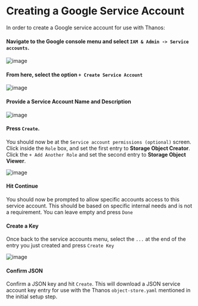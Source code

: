 Creating a Google Service Account
=================================

In order to create a Google service account for use with Thanos:

#### Navigate to the Google console menu and select `IAM & Admin -> Service accounts`.

![image](https://user-images.githubusercontent.com/334480/66667677-95094780-ec21-11e9-860f-fe3edcbb0d4c.png)

#### From here, select the option `+ Create Service Account`

![image](https://user-images.githubusercontent.com/334480/66667734-b4a07000-ec21-11e9-9683-de7600806910.png)

#### Provide a Service Account Name and Description

![image](https://user-images.githubusercontent.com/334480/66667856-faf5cf00-ec21-11e9-817d-65c2dad92af4.png)

#### Press `Create`.
You should now be at the `Service account permissions (optional)` screen. Click inside the `Role` box, and set the first entry to **Storage Object Creator**. Click the `+ Add Another Role` and set the second  entry to **Storage Object Viewer**.

![image](https://user-images.githubusercontent.com/334480/66667955-2ed0f480-ec22-11e9-90cb-b160b8170aa4.png)

#### Hit Continue
You should now be prompted to allow specific accounts access to this service account. This should be based on specific internal needs and is not a requirement. You can leave empty and press `Done`

#### Create a Key
Once back to the service accounts menu, select the `...` at the end of the entry you  just created and press `Create Key`

![image](https://user-images.githubusercontent.com/334480/66668267-d3ebcd00-ec22-11e9-9e8c-4f178b8dd265.png)

#### Confirm JSON
Confirm a JSON key and hit `Create`. This will download a JSON service account key entry for use with the Thanos `object-store.yaml` mentioned in the initial setup step.

<!--- {"article":"4407601817495","section":"4402815680407","permissiongroup":"1500001277122"} --->